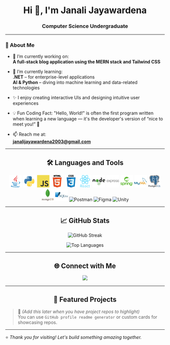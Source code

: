 <h1 align="center">Hi 👋, I'm Janali Jayawardena</h1>
<h3 align="center">Computer Science Undergraduate

---

### 🌟 About Me


- 🔭 I’m currently working on:  
  **A full-stack blog application using the MERN stack and Tailwind CSS**

- 🌱 I’m currently learning:  
  **.NET** – for enterprise-level applications  
  **AI & Python** – diving into machine learning and data-related technologies

- ✨ I enjoy creating interactive UIs and designing intuitive user experiences

- 💡 Fun Coding Fact:
   "Hello, World!" is often the first program written when learning a new language — it's the developer's version of “nice to meet you!” 👋

- 📫 Reach me at:  
  [**janalijayawardena2003@gmail.com**](mailto:janalijayawardena2003@gmail.com)


---


<h2 align="center">🛠️ Languages and Tools</h2>

<p align="center">
  <!-- Programming Languages -->
  <img src="https://raw.githubusercontent.com/devicons/devicon/master/icons/java/java-original.svg" alt="Java" width="40" height="40"/>
  <img src="https://raw.githubusercontent.com/devicons/devicon/master/icons/python/python-original.svg" alt="Python" width="40" height="40"/>
  <img src="https://raw.githubusercontent.com/devicons/devicon/master/icons/javascript/javascript-original.svg" alt="JavaScript" width="40" height="40"/>

  <!-- Web Dev -->
  <img src="https://raw.githubusercontent.com/devicons/devicon/master/icons/html5/html5-original-wordmark.svg" alt="HTML5" width="40" height="40"/>
  <img src="https://raw.githubusercontent.com/devicons/devicon/master/icons/css3/css3-original-wordmark.svg" alt="CSS3" width="40" height="40"/>
  <img src="https://raw.githubusercontent.com/devicons/devicon/master/icons/react/react-original-wordmark.svg" alt="React" width="40" height="40"/>
  <img src="https://raw.githubusercontent.com/devicons/devicon/master/icons/nodejs/nodejs-original-wordmark.svg" alt="Node.js" width="40" height="40"/>
  <img src="https://raw.githubusercontent.com/devicons/devicon/master/icons/express/express-original-wordmark.svg" alt="Express.js" width="40" height="40"/>
  <img src="https://raw.githubusercontent.com/devicons/devicon/master/icons/spring/spring-original-wordmark.svg" alt="Spring Boot" width="40" height="40"/>

  <!-- Databases -->
  <img src="https://raw.githubusercontent.com/devicons/devicon/master/icons/mysql/mysql-original-wordmark.svg" alt="MySQL" width="40" height="40"/>
  <img src="https://raw.githubusercontent.com/devicons/devicon/master/icons/postgresql/postgresql-original-wordmark.svg" alt="PostgreSQL" width="40" height="40"/>
  <img src="https://raw.githubusercontent.com/devicons/devicon/master/icons/mongodb/mongodb-original-wordmark.svg" alt="MongoDB" width="40" height="40"/>
  <img src="https://raw.githubusercontent.com/devicons/devicon/master/icons/sqlite/sqlite-original-wordmark.svg" alt="SQL" width="40" height="40"/>

  <!-- Tools -->
  <img src="https://www.vectorlogo.zone/logos/getpostman/getpostman-icon.svg" alt="Postman" width="40" height="40"/>
  <img src="https://www.vectorlogo.zone/logos/figma/figma-icon.svg" alt="Figma" width="40" height="40"/>
  <img src="https://www.vectorlogo.zone/logos/unity3d/unity3d-icon.svg" alt="Unity" width="40" height="40"/>
</p>


---

<h2 align="center">📈 GitHub Stats</h2>

<p align="center">
  <img src="https://github-readme-streak-stats.herokuapp.com/?user=janalijayawardena&theme=tokyonight" alt="GitHub Streak" />
</p>

<p align="center">
  <img src="https://github-readme-stats.vercel.app/api/top-langs/?username=janalijayawardena&layout=compact&theme=tokyonight" alt="Top Languages" />
</p>


---

<h2 align="center">🌐 Connect with Me</h2>

<p align="center">
  <a href="https://www.linkedin.com/in/janali-jayawardena/" target="blank"><img src="https://img.shields.io/badge/LinkedIn-blue?logo=linkedin&style=for-the-badge" /></a>
</p>

---

<h2 align="center">📌 Featured Projects</h2>

> 🚧 *(Add this later when you have project repos to highlight)*  
> You can use `GitHub profile readme generator` or custom cards for showcasing repos.

---

⭐ *Thank you for visiting! Let's build something amazing together.*
